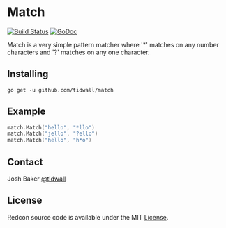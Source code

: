 Match
=====
<a href="https://travis-ci.org/tidwall/match"><img src="https://img.shields.io/travis/tidwall/match.svg?style=flat-square" alt="Build Status"></a>
<a href="https://godoc.org/github.com/tidwall/match"><img src="https://img.shields.io/badge/api-reference-blue.svg?style=flat-square" alt="GoDoc"></a>

Match is a very simple pattern matcher where '*' matches on any 
number characters and '?' matches on any one character.

Installing
----------

```
go get -u github.com/tidwall/match
```

Example
-------

```go
match.Match("hello", "*llo") 
match.Match("jello", "?ello") 
match.Match("hello", "h*o") 
```


Contact
-------
Josh Baker [@tidwall](http://twitter.com/tidwall)

License
-------
Redcon source code is available under the MIT [License](/LICENSE).
